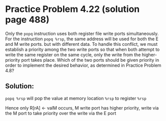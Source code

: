 # Practice Problem 4.22 (solution page 488)
Only the `popq` instruction uses both register file write ports simultaneously. For the instruction `popq %rsp`, the same address will be used for both the E and M write ports. but with different data. To handle this conflict, we must establish a priority among the two write ports so that when both attempt to write the same register on the same cycle, only the write from the higher-priority port takes place. Which of the two ports should be given priority in order to implement the desired behavior, as determined in Practice Problem 4.8?

## Solution:
`popq %rsp` will pop the value at memory location `%rsp` to register `%rsp`

Hence only R[rA] $\leftarrow$ valM occurs, M write port has higher priority, write via the M port to take priority over the write via the E port